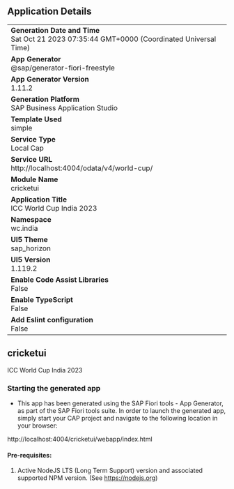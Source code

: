 ## Application Details
|               |
| ------------- |
|**Generation Date and Time**<br>Sat Oct 21 2023 07:35:44 GMT+0000 (Coordinated Universal Time)|
|**App Generator**<br>@sap/generator-fiori-freestyle|
|**App Generator Version**<br>1.11.2|
|**Generation Platform**<br>SAP Business Application Studio|
|**Template Used**<br>simple|
|**Service Type**<br>Local Cap|
|**Service URL**<br>http://localhost:4004/odata/v4/world-cup/
|**Module Name**<br>cricketui|
|**Application Title**<br>ICC World Cup India 2023|
|**Namespace**<br>wc.india|
|**UI5 Theme**<br>sap_horizon|
|**UI5 Version**<br>1.119.2|
|**Enable Code Assist Libraries**<br>False|
|**Enable TypeScript**<br>False|
|**Add Eslint configuration**<br>False|

## cricketui

ICC World Cup India 2023

### Starting the generated app

-   This app has been generated using the SAP Fiori tools - App Generator, as part of the SAP Fiori tools suite.  In order to launch the generated app, simply start your CAP project and navigate to the following location in your browser:

http://localhost:4004/cricketui/webapp/index.html

#### Pre-requisites:

1. Active NodeJS LTS (Long Term Support) version and associated supported NPM version.  (See https://nodejs.org)


